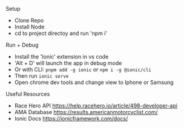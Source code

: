 Setup

- Clone Repo
- Install Node
- cd to project directoy and run 'npm i'

Run + Debug

- Install the 'Ionic' extension in vs code
- 'Alt + D' will launch the app in debug mode
- Or with CLI: `pnpm add -g ionic` or `npm i -g @ionic/cli`
- Then run `ionic serve`
- Open chrome dev tools and change view to Iphone or Samsung

Useful Resources

- Race Hero API https://help.racehero.io/article/498-developer-api
- AMA Database https://results.americanmotorcyclist.com/
- Ionic Docs https://ionicframework.com/docs/
